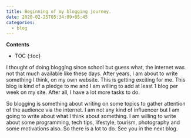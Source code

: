 ```yaml
---
title: Beginning of my blogging journey.
date: 2020-02-25T05:34:09+05:45
categories:
  - blog
---
```

**Contents**
* TOC
{:toc}
 
<p>I thought of doing blogging since school but guess what, the internet was not that much available like these days. After years, I am about to write something I think, on my own website. This is getting exciting for me. This blog is kind of a pledge to me and I am willing to add at least 1 blog per week on my site. After all, I have a lot more tasks to do. </p>
<!-- /wp:paragraph -->
 
<!-- wp:paragraph -->
<p>So blogging is something about writing on some topics to gather attention of the audience via the internet. I am not any kind of influencer but I am going to write about what I think about something. I am willing to write about some programming, tech tips, lifestyle, tourism, photography and some motivations also. So there is a lot to do. See you in the next blog.</p>
<!-- /wp:paragraph -->